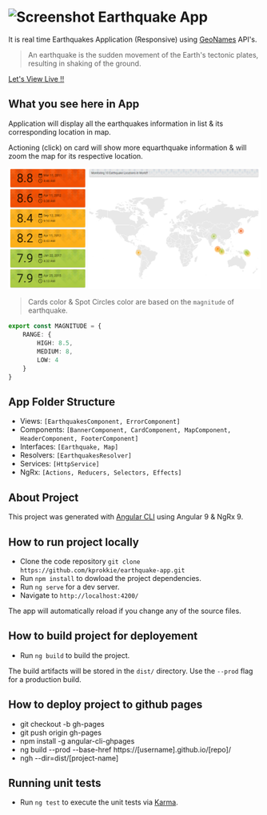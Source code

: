 #  ![Screenshot](./src/favicon.ico) Earthquake App

It is real time Earthquakes Application (Responsive) using [GeoNames](https://www.geonames.org/) API's.

> An earthquake is the sudden movement of the Earth's tectonic plates, resulting in shaking of the ground.

[Let's View Live !!](https://kprokkie.github.io/earthquake-app/)

## What you see here in App

Application will display all the earthquakes information in list & its corresponding location in map.
 
Actioning (click) on card will show more equarthquake information & will zoom the map for its respective location.

![Screenshot](./src/assets/images/app-info.png)

> Cards color & Spot Circles color are based on the `magnitude` of earthquake.

```ts
export const MAGNITUDE = {
    RANGE: {
        HIGH: 8.5,
        MEDIUM: 8,
        LOW: 4
    }
}
```

## App Folder Structure

- Views: `[EarthquakesComponent, ErrorComponent]`
- Components: `[BannerComponent, CardComponent, MapComponent, HeaderComponent, FooterComponent]`
- Interfaces: `[Earthquake, Map]`
- Resolvers: `[EarthquakesResolver]`
- Services: `[HttpService]`
- NgRx: `[Actions, Reducers, Selectors, Effects]`

## About Project

This project was generated with [Angular CLI](https://github.com/angular/angular-cli) using Angular 9 & NgRx 9.

## How to run project locally

* Clone the code repository `git clone https://github.com/kprokkie/earthquake-app.git`
* Run `npm install` to dowload the project dependencies.
* Run `ng serve` for a dev server.
* Navigate to `http://localhost:4200/`

The app will automatically reload if you change any of the source files.

## How to build project for deployement

* Run `ng build` to build the project. 

The build artifacts will be stored in the `dist/` directory. Use the `--prod` flag for a production build.

## How to deploy project to github pages

* git checkout -b gh-pages
* git push origin gh-pages
* npm install -g angular-cli-ghpages
* ng build --prod --base-href https://[username].github.io/[repo]/
* ngh --dir=dist/[project-name]

## Running unit tests

* Run `ng test` to execute the unit tests via [Karma](https://karma-runner.github.io).
